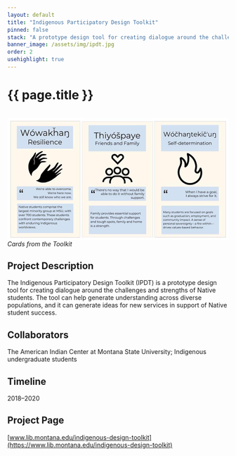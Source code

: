 ```yaml
---
layout: default
title: "Indigenous Participatory Design Toolkit"
pinned: false
stack: "A prototype design tool for creating dialogue around the challenges and strengths of Native students." 
banner_image: /assets/img/ipdt.jpg
order: 2
usehighlight: true
---
```



# {{ page.title }}

<br>

<img style="display: block;" class="img-fluid" src="/assets/img/ipdt.jpg" alt="screenshot showing toolkit cards">
<em>Cards from the Toolkit</em>

## Project Description
The Indigenous Participatory Design Toolkit (IPDT) is a prototype design tool for creating dialogue around the challenges and strengths of Native students. The tool can help generate understanding across diverse populations, and it can generate ideas for new services in support of Native student success.

## Collaborators
The American Indian Center at Montana State University; Indigenous undergraduate students

## Timeline
2018–2020

## Project Page
[www.lib.montana.edu/indigenous-design-toolkit](https://www.lib.montana.edu/indigenous-design-toolkit)
